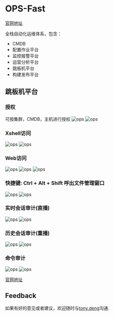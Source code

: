 # OPS-Fast

[官网地址][demo]

全栈自动化运维体系，包含：
 + CMDB
 + 配置作业平台
 + 监控报警平台
 + 运营分析平台
 + 跳板机平台
 + 构建发布平台
 
## 跳板机平台
### 授权
可按集群，CMDB，主机进行授权
![ops](../images/ops/grant_1.png)
![ops](../images/ops/grant_1.png)
### Xshell访问
![ops](../images/ops/xshell_1.png)
![ops](../images/ops/xshell_2.png)
### Web访问
![ops](../images/ops/web_1.png)
![ops](../images/ops/web_2.png)
![ops](../images/ops/web_3.png)
### 快捷键: Ctrl + Alt + Shift 呼出文件管理窗口
![ops](../images/ops/web_4.png)
![ops](../images/ops/web_5.png)
### 实时会话审计(直播)
![ops](../images/ops/live_1.png)
![ops](../images/ops/live_2.png)
### 历史会话审计(重播)
![ops](../images/ops/replay_1.png)
![ops](../images/ops/replay_2.png)
### 命令审计
![ops](../images/ops/command_1.png)
![ops](../images/ops/command_2.png)

[官网地址][demo]

## Feedback

如果有好的意见或者建议，欢迎随时与[tony.deng][mail]沟通.

 [mail]: mailto:dz_005@163.com
 [demo]: http://www.opsfast.com

